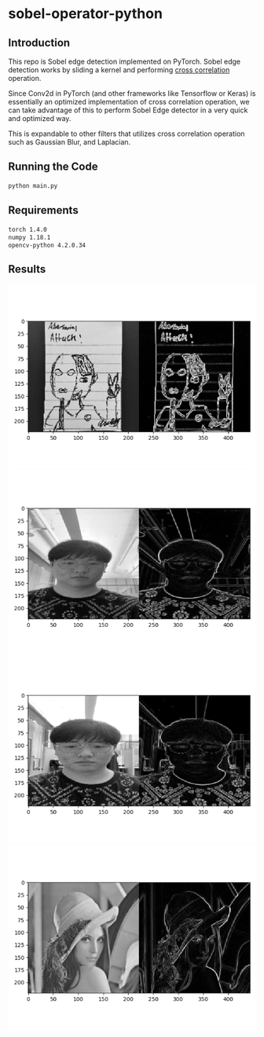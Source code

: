 # sobel-operator-python

## Introduction
This repo is Sobel edge detection implemented on PyTorch.
Sobel edge detection works by sliding a kernel and performing [cross correlation](https://en.wikipedia.org/wiki/Cross-correlation) operation. 

Since Conv2d in PyTorch (and other frameworks like Tensorflow or Keras) is essentially an optimized implementation of cross correlation operation, 
we can take advantage of this to perform Sobel Edge detector in a very quick and optimized way.

This is expandable to other filters that utilizes cross correlation operation such as Gaussian Blur, and Laplacian.

## Running the Code
```bash
python main.py
```

## Requirements
```text
torch 1.4.0
numpy 1.18.1
opencv-python 4.2.0.34
```

## Results
![](results/result1.png "Result 1")
![](results/result2.png "Result 2")
![](results/result3.png "Result 3")
![](results/result4.png "Result 4")
